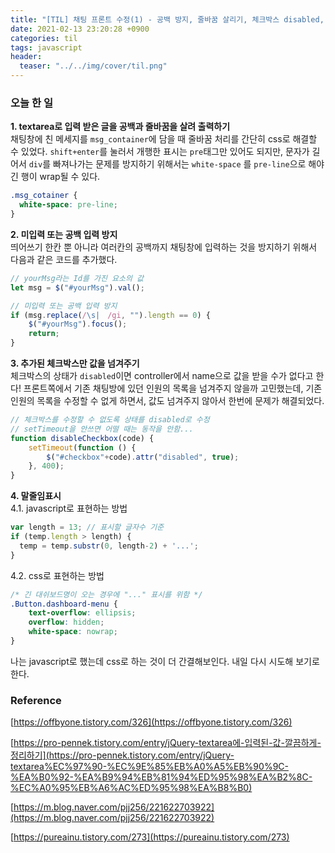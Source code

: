 ```yaml
---
title: "[TIL] 채팅 프론트 수정(1) - 공백 방지, 줄바꿈 살리기, 체크박스 disabled, 말줄임표시"
date: 2021-02-13 23:20:28 +0900
categories: til
tags: javascript
header:
  teaser: "../../img/cover/til.png"
---
```


### 오늘 한 일  

**1. textarea로 입력 받은 글을 공백과 줄바꿈을 살려 출력하기**  
    채팅창에 친 메세지를 `msg_container`에 담을 때 줄바꿈 처리를 간단히 css로 해결할 수 있었다. `shift+enter`를 눌러서 개행한 표시는 `pre`태그만 있어도 되지만, 문자가 길어서 `div`를 빠져나가는 문제를 방지하기 위해서는 `white-space` 를 `pre-line`으로 해야 긴 행이 wrap될 수 있다.  
```css
.msg_cotainer {
  white-space: pre-line;
}
```


**2. 미입력 또는 공백 입력 방지**  
    띄어쓰기 한칸 뿐 아니라 여러칸의 공백까지 채팅창에 입력하는 것을 방지하기 위해서 다음과 같은 코드를 추가했다.  
```jsx
// yourMsg라는 Id를 가진 요소의 값
let msg = $("#yourMsg").val();

// 미입력 또는 공백 입력 방지
if (msg.replace(/\s|　/gi, "").length == 0) {
    $("#yourMsg").focus();
    return;
}
```


**3. 추가된 체크박스만 값을 넘겨주기**  
    체크박스의 상태가 `disabled`이면 controller에서 name으로 값을 받을 수가 없다고 한다! 프론트쪽에서 기존 채팅방에 있던 인원의 목록을 넘겨주지 않을까 고민했는데, 기존인원의 목록을 수정할 수 없게 하면서, 값도 넘겨주지 않아서 한번에 문제가 해결되었다.  
```jsx
// 체크박스를 수정할 수 없도록 상태를 disabled로 수정
// setTimeout을 안쓰면 어떨 때는 동작을 안함...
function disableCheckbox(code) {
    setTimeout(function () {
        $("#checkbox"+code).attr("disabled", true);
    }, 400);
}
```


**4. 말줄임표시**  
    4.1. javascript로 표현하는 방법
```jsx
var length = 13; // 표시할 글자수 기준
if (temp.length > length) {
  temp = temp.substr(0, length-2) + '...';
}
```


   4.2. css로 표현하는 방법  
```css
/* 긴 대쉬보드명이 오는 경우에 "..." 표시를 위함 */
.Button.dashboard-menu {
    text-overflow: ellipsis;
    overflow: hidden;
    white-space: nowrap;
}
```

   나는 javascript로 했는데 css로 하는 것이 더 간결해보인다. 내일 다시 시도해 보기로 한다.  



### Reference

[https://offbyone.tistory.com/326](https://offbyone.tistory.com/326)

[https://pro-pennek.tistory.com/entry/jQuery-textarea에-입력된-값-깔끔하게-정리하기](https://pro-pennek.tistory.com/entry/jQuery-textarea%EC%97%90-%EC%9E%85%EB%A0%A5%EB%90%9C-%EA%B0%92-%EA%B9%94%EB%81%94%ED%95%98%EA%B2%8C-%EC%A0%95%EB%A6%AC%ED%95%98%EA%B8%B0)

[https://m.blog.naver.com/pjj256/221622703922](https://m.blog.naver.com/pjj256/221622703922)

[https://pureainu.tistory.com/273](https://pureainu.tistory.com/273)
